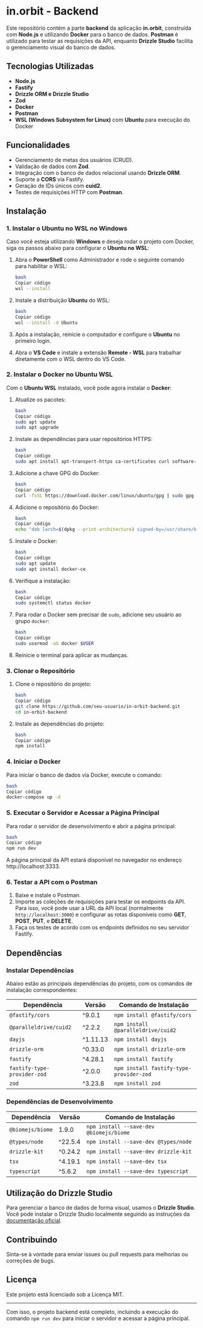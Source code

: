 # 

# in.orbit - Backend

Este repositório contém a parte **backend** da aplicação **in.orbit**, construída com **Node.js** e utilizando **Docker** para o banco de dados. **Postman** é utilizado para testar as requisições da API, enquanto **Drizzle Studio** facilita o gerenciamento visual do banco de dados.

## Tecnologias Utilizadas

- **Node.js**
- **Fastify**
- **Drizzle ORM e Drizzle Studio**
- **Zod**
- **Docker**
- **Postman**
- **WSL (Windows Subsystem for Linux)** com **Ubuntu** para execução do Docker

## Funcionalidades

- Gerenciamento de metas dos usuários (CRUD).
- Validação de dados com **Zod**.
- Integração com o banco de dados relacional usando **Drizzle ORM**.
- Suporte a **CORS** via Fastify.
- Geração de IDs únicos com **cuid2**.
- Testes de requisições HTTP com **Postman**.

## Instalação

### 1. Instalar o Ubuntu no WSL no Windows

Caso você esteja utilizando **Windows** e deseja rodar o projeto com Docker, siga os passos abaixo para configurar o **Ubuntu no WSL**:

1. Abra o **PowerShell** como Administrador e rode o seguinte comando para habilitar o WSL:
    
    ```bash
    bash
    Copiar código
    wsl --install
    
    ```
    
2. Instale a distribuição **Ubuntu** do WSL:
    
    ```bash
    bash
    Copiar código
    wsl --install -d Ubuntu
    
    ```
    
3. Após a instalação, reinicie o computador e configure o **Ubuntu** no primeiro login.
4. Abra o **VS Code** e instale a extensão **Remote - WSL** para trabalhar diretamente com o WSL dentro do VS Code.

### 2. Instalar o Docker no Ubuntu WSL

Com o **Ubuntu WSL** instalado, você pode agora instalar o **Docker**:

1. Atualize os pacotes:
    
    ```bash
    bash
    Copiar código
    sudo apt update
    sudo apt upgrade
    
    ```
    
2. Instale as dependências para usar repositórios HTTPS:
    
    ```bash
    bash
    Copiar código
    sudo apt install apt-transport-https ca-certificates curl software-properties-common
    
    ```
    
3. Adicione a chave GPG do Docker:
    
    ```bash
    bash
    Copiar código
    curl -fsSL https://download.docker.com/linux/ubuntu/gpg | sudo gpg --dearmor -o /usr/share/keyrings/docker-archive-keyring.gpg
    
    ```
    
4. Adicione o repositório do Docker:
    
    ```bash
    bash
    Copiar código
    echo "deb [arch=$(dpkg --print-architecture) signed-by=/usr/share/keyrings/docker-archive-keyring.gpg] https://download.docker.com/linux/ubuntu $(lsb_release -cs) stable" | sudo tee /etc/apt/sources.list.d/docker.list > /dev/null
    
    ```
    
5. Instale o Docker:
    
    ```bash
    bash
    Copiar código
    sudo apt update
    sudo apt install docker-ce
    
    ```
    
6. Verifique a instalação:
    
    ```bash
    bash
    Copiar código
    sudo systemctl status docker
    
    ```
    
7. Para rodar o Docker sem precisar de `sudo`, adicione seu usuário ao grupo `docker`:
    
    ```bash
    bash
    Copiar código
    sudo usermod -aG docker $USER
    
    ```
    
8. Reinicie o terminal para aplicar as mudanças.

### 3. Clonar o Repositório

1. Clone o repositório do projeto:
    
    ```bash
    bash
    Copiar código
    git clone https://github.com/seu-usuario/in-orbit-backend.git
    cd in-orbit-backend
    
    ```
    
2. Instale as dependências do projeto:
    
    ```bash
    bash
    Copiar código
    npm install
    
    ```
    

### 4. Iniciar o Docker

Para iniciar o banco de dados via Docker, execute o comando:

```bash
bash
Copiar código
docker-compose up -d

```

### 5. Executar o Servidor e Acessar a Página Principal

Para rodar o servidor de desenvolvimento e abrir a página principal:

```bash
bash
Copiar código
npm run dev

```

A página principal da API estará disponível no navegador no endereço http://localhost:3333.

### 6. Testar a API com o Postman

1. Baixe e instale o Postman.
2. Importe as coleções de requisições para testar os endpoints da API. Para isso, você pode usar a URL da API local (normalmente `http://localhost:3000`) e configurar as rotas disponíveis como **GET**, **POST**, **PUT**, e **DELETE**.
3. Faça os testes de acordo com os endpoints definidos no seu servidor Fastify.

## Dependências

### Instalar Dependências

Abaixo estão as principais dependências do projeto, com os comandos de instalação correspondentes:

| Dependência | Versão | Comando de Instalação |
| --- | --- | --- |
| `@fastify/cors` | ^9.0.1 | `npm install @fastify/cors` |
| `@paralleldrive/cuid2` | ^2.2.2 | `npm install @paralleldrive/cuid2` |
| `dayjs` | ^1.11.13 | `npm install dayjs` |
| `drizzle-orm` | ^0.33.0 | `npm install drizzle-orm` |
| `fastify` | ^4.28.1 | `npm install fastify` |
| `fastify-type-provider-zod` | ^2.0.0 | `npm install fastify-type-provider-zod` |
| `zod` | ^3.23.8 | `npm install zod` |

### Dependências de Desenvolvimento

| Dependência | Versão | Comando de Instalação |
| --- | --- | --- |
| `@biomejs/biome` | 1.9.0 | `npm install --save-dev @biomejs/biome` |
| `@types/node` | ^22.5.4 | `npm install --save-dev @types/node` |
| `drizzle-kit` | ^0.24.2 | `npm install --save-dev drizzle-kit` |
| `tsx` | ^4.19.1 | `npm install --save-dev tsx` |
| `typescript` | ^5.6.2 | `npm install --save-dev typescript` |

## Utilização do Drizzle Studio

Para gerenciar o banco de dados de forma visual, usamos o **Drizzle Studio**. Você pode instalar o Drizzle Studio localmente seguindo as instruções da [documentação oficial](https://github.com/drizzle-team/drizzle-orm).

## Contribuindo

Sinta-se à vontade para enviar issues ou pull requests para melhorias ou correções de bugs.

## Licença

Este projeto está licenciado sob a Licença MIT.

---

Com isso, o projeto backend está completo, incluindo a execução do comando `npm run dev` para iniciar o servidor e acessar a página principal.
